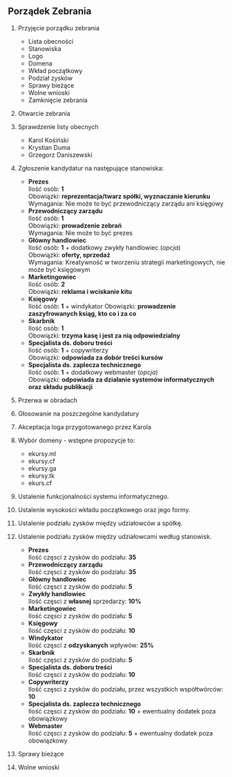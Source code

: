 Porządek Zebrania
-----------------

1. Przyjęcie porządku zebrania 
	- Lista obecności
	- Stanowiska
	- Logo
	- Domena
	- Wkład początkowy
	- Podział zysków
	- Sprawy bieżące
	- Wolne wnioski
	- Zamknięcie zebrania

2. Otwarcie zebrania 

3. Sprawdzenie listy obecnych 
	- Karol Kośiński
	- Krystian Duma
	- Grzegorz Daniszewski

4. Zgłoszenie kandydatur na następujące stanowiska:
	- **Prezes**  
		Ilość osób: **1**  
		Obowiązki: **reprezentacja/twarz spółki, wyznaczanie kierunku**  
		Wymagania: Nie może to być przewodniczący zarządu ani księgowy
	- **Przewodniczący zarządu**  
		Ilość osób: **1**  
		Obowiązki: **prowadzenie zebrań**  
		Wymagania: Nie może to być prezes
	- **Główny handlowiec**  
		Ilość osób: **1** + dodatkowy zwykły handlowiec (*opcja*)  
		Obowiązki: **oferty, sprzedaż**  
		Wymagania: Kreatywność w tworzeniu strategii marketingowych, nie może być księgowym
	- **Marketingowiec**  
		Ilość osób: **2**  
		Obowiązki: **reklama i wciskanie kitu**
	- **Księgowy**  
		Ilość osób: **1** + windykator
		Obowiązki: **prowadzenie zaszyfrowanych ksiąg, kto co i za co**
	- **Skarbnik**  
		Ilość osób: **1**  
		Obowiązki: **trzyma kasę i jest za nią odpowiedzialny**
	- **Specjalista ds. doboru treści**  
		Ilość osób: **1** + copywriterzy  
		Obowiązki: **odpowiada za dobór treści kursów**
	- **Specjalista ds. zaplecza technicznego**  
		Ilość osób: **1** + dodatkowy webmaster (*opcja*)  
		Obowiązki: **odpowiada za działanie systemów informatycznych oraz składu publikacji**

5. Przerwa w obradach

6. Głosowanie na poszczególne kandydatury

7. Akceptacja loga przygotowanego przez Karola

8. Wybór domeny - wstępne propozycje to:
	- ekursy.ml
	- ekursy.cf
	- ekursy.ga
	- ekursy.tk 
	- ekurs.cf

9. Ustalenie funkcjonalności systemu informatycznego.

10. Ustalenie wysokości wkładu początkowego oraz jego formy.

11. Ustalenie podziału zysków między udziałowców a spółkę.

12. Ustalenie podziału zysków między udziałowcami według stanowisk.
	- **Prezes**  
		Ilość częsci z zysków do podziału: **35**  
	- **Przewodniczący zarządu**   
		Ilość częsci z zysków do podziału: **35**  
	- **Główny handlowiec**  
		Ilość częsci z zysków do podziału: **5**  
	- **Zwykły handlowiec**  
		Ilość częsci z **własnej** sprzedarzy: **10%**  
	- **Marketingowiec**  
		Ilość częsci z zysków do podziału: **5**  
	- **Księgowy**  
		Ilość częsci z zysków do podziału: **10**  
	- **Windykator**  
		Ilość częsci z **odzyskanych** wpływów: **25%**  
	- **Skarbnik**  
		Ilość częsci z zysków do podziału: **5**  
	- **Specjalista ds. doboru treści**  
		Ilość częsci z zysków do podziału: **10**  
	- **Copywriterzy**  
		Ilość częsci z zysków do podziału, przez wszystkich współtwórców: **10**  
	- **Specjalista ds. zaplecza technicznego**  
		Ilość częsci z zysków do podziału: **10** + ewentualny dodatek poza obowiązkowy
	- **Webmaster**  
		Ilość częsci z zysków do podziału: **5** + ewentualny dodatek poza obowiązkowy


0. Sprawy bieżące 
0. Wolne wnioski